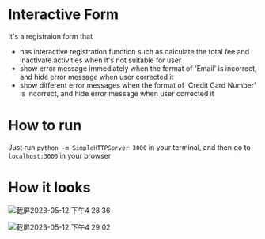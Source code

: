 # Interactive Form
 It's a registraion form that
 
  - has interactive registration function such as calculate the total fee and inactivate activities when it's not suitable for       user
  - show error message immediately when the format of 'Email' is incorrect,
    and hide error message when user corrected it
  - show different error messages when the format of 'Credit Card Number' is incorrect, and hide error message when user             corrected it
 
# How to run
Just run `python -m SimpleHTTPServer 3000` in your terminal, and then go to `localhost:3000` in your browser

# How it looks


![截屏2023-05-12 下午4 28 36](https://github.com/xunhuangxxx/interactive_form/assets/94649745/4d98075d-8e21-4435-abbe-98eb28cb656d)

![截屏2023-05-12 下午4 29 02](https://github.com/xunhuangxxx/interactive_form/assets/94649745/0d7ee18a-29d3-43aa-a56e-baa91ca5ace6)

